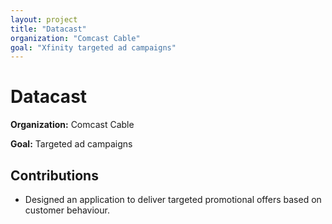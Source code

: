 ```yaml
---
layout: project
title: "Datacast"
organization: "Comcast Cable"
goal: "Xfinity targeted ad campaigns"
---
```


# Datacast

**Organization:** Comcast Cable

**Goal:** Targeted ad campaigns

## Contributions

- Designed an application to deliver targeted promotional offers based on customer behaviour.
